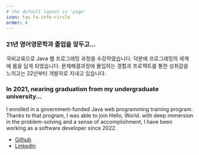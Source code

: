 ```yaml
---
# the default layout is 'page'
icon: fas fa-info-circle
order: 4
---
```


<!-- > Add Markdown syntax content to file `_tabs/about.md`{: .filepath } and it will show up on this page.
{: .prompt-tip } -->

### 21년 영어영문학과 졸업을 앞두고...
국비교육으로 Java 웹 프로그래밍 과정을 수강하였습니다. 덕분에 프로그래밍의 세계에 몸을 담게 되었습니다. 문제해결과정에 몰입하는 경험과 프로젝트를 통한 성취감을 느끼고는 22년부터 개발자로 지내고 있습니다.

### In 2021, nearing graduation from my undergraduate university...
I enrolled in a government-funded Java web programming training program. Thanks to that program, I was able to join Hello, World. 
with deep immersion in the problem-solving and a sense of accomplishment, I have been working as a software developer since 2022.

* [Github](https://github.com/sophia9999)
* [LinkedIn](https://www.linkedin.com/in/inhye-hong-1a1890272)